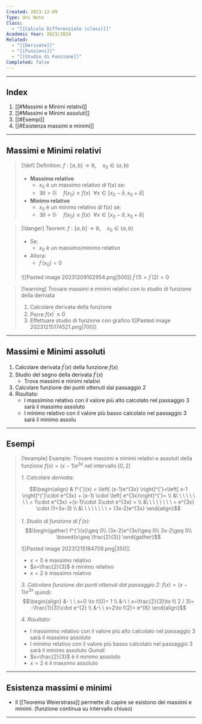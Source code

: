 ```yaml
---
Created: 2023-12-09
Type: Uni Note
Class:
  - "[[Calcolo Differenziale (class)]]"
Academic Year: 2023/2024
Related:
  - "[[Derivate]]"
  - "[[Funzioni]]"
  - "[[Studio di Funzione]]"
Completed: false
---
```

---
## Index
1. [[#Massimi e Minimi relativi]]
2. [[#Massimi e Minimi assoluti]]
3. [[#Esempi]]
4. [[#Esistenza massimi e minimi]]

---
## Massimi e Minimi relativi
>[!def] Definition:
>	$f:[a,b]\to \mathbb{R}, \ \ \ \ x_{0}\in(a,b)$
>- **Massimo relativo**
>	- $x_{0}$ è un massimo relativo di f(x) se:
>	- $\exists \delta>0:\ \ \ \ f(x_{0})\geq f(x)\ \ \forall x \in[x_{0}-\delta,x_{0}+\delta]$
>- **Minimo relativo**
>	- $x_{0}$ è un minimo relativo di f(x) se:
>	- $\exists \delta>0:\ \ \ \ f(x_{0})\leq f(x)\ \ \forall x \in[x_{0}-\delta,x_{0}+\delta]$
>	

>[!danger] Teorem:
>$f:[a,b]\to \mathbb{R},\ \ \ \ x_{0}\in(a,b)$
>- Se:
>	- $x_{0}$ è un massimo/minimo relativo 
>- Allora:
>	- $f^{'}(x_{0})=0$
>	 
>![[Pasted image 20231209102954.png|500]]
>$f^{'}(1)=f^{'}(2)=0$

>[!warning] Trovare massimi e minimi relativi con lo studio di funzione della derivata 
> 1. Calcolare derivata della funzione 
> 2. Porre $f(x)^{'}\geq 0$
> 3. Effettuare studio di funzione con grafico
> ![[Pasted image 20231215174521.png|700]]

---
## Massimi e Minimi assoluti
1. Calcolare derivata $f^{'}(x)$ della funzione $f(x)$
2. Studio del segno della derivata $f^{'}(x)$
	- Trova massimi e minimi relativi
3. Calcolare funzione dei punti ottenuti dal passaggio 2 
4. Risultato:
	- I massimino relativo con il valore più alto calcolato nel passaggio 3 sarà il massimo assoluto
	- I minimo relativo con il valore più basso calcolato nel passaggio 3 sarà il minimo assolu

---
## Esempi
>[!example] Example:
>Trovare massimi e minimi relativi e assoluti della funzione $f(x)=(x-1)e^{3x}$ nel intervallo $[0,2]$
>
>*1. Calcolare derivata:*
>
>$$\begin{align}
>& f^{'}(x) = \left[ (x-1)e^{3x} \right]^{'}=\left[ x-1 \right]^{'}\cdot e^{3x} + (x-1) \cdot \left[ e^{3x}\right]^{'}=  \\
>&\ \ \ \ \ \ \ \ = 1\cdot e^{3x} +(x-1)\cdot 3\cdot e^{3x} = \\
>&\ \ \ \ \ \ \ \ = e^{3x} \cdot (1+3x-3) \\
>&\ \ \ \ \ \ \ \ = (3x-2)e^{3x}
>\end{align}$$
>
>*1. Studio di funzione di $f^{'}(x)$:*
>$$\begin{gather}
>f^{'}(x)\geq 0\\
>(3x-2)e^{3x}\geq 0\\
>3x-2\geq 0\\
>\boxed{x\geq \frac{2}{3}}
>\end{gather}$$
>
>![[Pasted image 20231215184709.png|350]]
>
>- $x = 0$ è massimo relativo
>- $x=\frac{2}{3}$ è minimo relativo
>- $x = 2$ è massimo relativo 
>
>*3. Calcolare funzione dei punti ottenuti dal passaggio 2:*
>$f(x)=(x-1)e^{3x}$ quindi:
>$$\begin{align}
>&- \ \ x=0 \to f(0)= 1 \\
>&-\ \ x=\frac{2}{3}\to f( 2 / 3)= -\frac{1}{3}\cdot e^{2} \\
>&-\ \ x=2\to f(2)= e^{6}
>\end{align}$$
>
>*4. Risultato:*
>	- I massimino relativo con il valore più alto calcolato nel passaggio 3 sarà il massimo assoluto
>	- I minimo relativo con il valore più basso calcolato nel passaggio 3 sarà il minimo assoluto
>*Quindi:*
>	- $x=\frac{2}{3}$ è il minimo assoluto
>	- $x = 2$ è il massimo assoluto

---
## Esistenza massimi e minimi
- Il [[Teorema Weierstrass]] permette di capire se esistono dei massimi e minimi. (funzione continua su intervallo chiuso)

---
